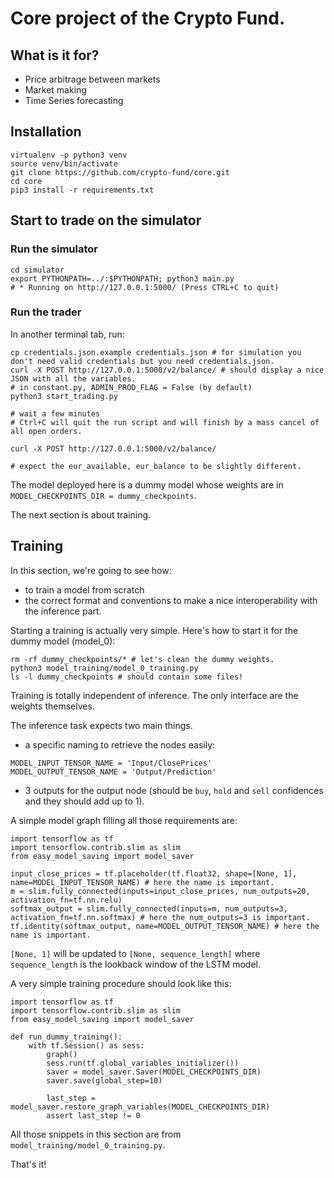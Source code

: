# Core project of the Crypto Fund.

## What is it for?

- Price arbitrage between markets
- Market making
- Time Series forecasting

## Installation

```
virtualenv -p python3 venv
source venv/bin/activate
git clone https://github.com/crypto-fund/core.git
cd core
pip3 install -r requirements.txt
```

## Start to trade on the simulator

### Run the simulator

```
cd simulator
export PYTHONPATH=../:$PYTHONPATH; python3 main.py
# * Running on http://127.0.0.1:5000/ (Press CTRL+C to quit)
```

### Run the trader

In another terminal tab, run:

```
cp credentials.json.example credentials.json # for simulation you don't need valid credentials but you need credentials.json.
curl -X POST http://127.0.0.1:5000/v2/balance/ # should display a nice JSON with all the variables.
# in constant.py, ADMIN_PROD_FLAG = False (by default)
python3 start_trading.py

# wait a few minutes
# Ctrl+C will quit the run script and will finish by a mass cancel of all open orders.

curl -X POST http://127.0.0.1:5000/v2/balance/

# expect the eur_available, eur_balance to be slightly different.
```

The model deployed here is a dummy model whose weights are in `MODEL_CHECKPOINTS_DIR = dummy_checkpoints`.

The next section is about training.

## Training

In this section, we're going to see how:

- to train a model from scratch
- the correct format and conventions to make a nice interoperability with the inference part.

Starting a training is actually very simple. Here's how to start it for the dummy model (model_0):

```
rm -rf dummy_checkpoints/* # let's clean the dummy weights.
python3 model_training/model_0_training.py
ls -l dummy_checkpoints # should contain some files!
```

Training is totally independent of inference. The only interface are the weights themselves.

The inference task expects two main things.

- a specific naming to retrieve the nodes easily:

```
MODEL_INPUT_TENSOR_NAME = 'Input/ClosePrices'
MODEL_OUTPUT_TENSOR_NAME = 'Output/Prediction'
```

- 3 outputs for the output node (should be `buy`, `hold` and `sell` confidences and they should add up to 1).

A simple model graph filling all those requirements are:

```
import tensorflow as tf
import tensorflow.contrib.slim as slim
from easy_model_saving import model_saver

input_close_prices = tf.placeholder(tf.float32, shape=[None, 1], name=MODEL_INPUT_TENSOR_NAME) # here the name is important.
m = slim.fully_connected(inputs=input_close_prices, num_outputs=20, activation_fn=tf.nn.relu)
softmax_output = slim.fully_connected(inputs=m, num_outputs=3, activation_fn=tf.nn.softmax) # here the num_outputs=3 is important.
tf.identity(softmax_output, name=MODEL_OUTPUT_TENSOR_NAME) # here the name is important.
```

`[None, 1]` will be updated to `[None, sequence_length]` where `sequence_length` is the lookback window of the LSTM model.

A very simple training procedure should look like this:

```
import tensorflow as tf
import tensorflow.contrib.slim as slim
from easy_model_saving import model_saver

def run_dummy_training():
    with tf.Session() as sess:
        graph()
        sess.run(tf.global_variables_initializer())
        saver = model_saver.Saver(MODEL_CHECKPOINTS_DIR)
        saver.save(global_step=10)

        last_step = model_saver.restore_graph_variables(MODEL_CHECKPOINTS_DIR)
        assert last_step != 0
```

All those snippets in this section are from `model_training/model_0_training.py`.

That's it!
